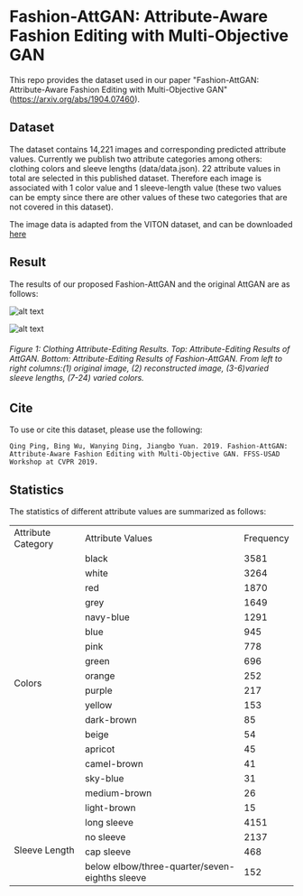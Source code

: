 # Fashion-AttGAN: Attribute-Aware Fashion Editing with Multi-Objective GAN
This repo provides the dataset used in our paper "Fashion-AttGAN: Attribute-Aware Fashion Editing with Multi-Objective GAN" (https://arxiv.org/abs/1904.07460). 

## Dataset
The dataset contains 14,221 images and corresponding predicted attribute values. Currently we publish two attribute categories among others: clothing colors and sleeve lengths (data/data.json). 22 attribute values in total are selected in this published dataset. Therefore each image is associated with 1 color value and 1 sleeve-length value (these two values can be empty since there are other values of these two categories that are not covered in this dataset).

The image data is adapted from the VITON dataset, and can be downloaded [here](https://drive.google.com/file/d/1DBJY3wPyEDvcSvQjZkX8Kjg6nuRDRIa7/view?usp=sharing)

## Result
The results of our proposed Fashion-AttGAN and the original AttGAN are as follows:

![alt text](https://github.com/ChanningPing/Fashion_Attribute_Editing/blob/master/images/base_result.jpg)

![alt text](https://github.com/ChanningPing/Fashion_Attribute_Editing/blob/master/images/our_result.jpg)
###### Figure 1:  Clothing Attribute-Editing Results.  Top: Attribute-Editing Results of AttGAN. Bottom: Attribute-Editing Results of Fashion-AttGAN. From left to right columns:(1) original image, (2) reconstructed image, (3-6)varied sleeve lengths, (7-24) varied colors.


## Cite
To use or cite this dataset, please use the following:
```
Qing Ping, Bing Wu, Wanying Ding, Jiangbo Yuan. 2019. Fashion-AttGAN: Attribute-Aware Fashion Editing with Multi-Objective GAN. FFSS-USAD Workshop at CVPR 2019. 
```

## Statistics
The statistics of different attribute values are summarized as follows:
<table>
  <tr>
    <td>Attribute Category</td>
    <td>Attribute Values</td>
    <td>Frequency</td>
  </tr>
  <tr>
    <td rowspan="18">Colors</td>
    <td>black</td>
    <td>3581</td>
  </tr>
  <tr>
    <td>white</td>
    <td>3264</td>
  </tr>
    <tr>
    <td>red</td>
    <td>1870</td>
  </tr>
  <tr>
    <td>grey</td>
    <td>1649</td>
  </tr>
  <tr>
    <td>navy-blue</td>
    <td>1291</td>
  </tr>
    <tr>
    <td>blue</td>
    <td>945</td>
  </tr>
    <tr>
    <td>pink</td>
    <td>778</td>
  </tr>
    <tr>
    <td>green</td>
    <td>696</td>
  </tr>
    <tr>
    <td>orange</td>
    <td>252</td>
  </tr>
    <tr>
    <td>purple</td>
    <td>217</td>
  </tr>
    <tr>
    <td>yellow</td>
    <td>153</td>
  </tr>
    <tr>
    <td>dark-brown</td>
    <td>85</td>
  </tr>
    <tr>
    <td>beige</td>
    <td>54</td>
  </tr>
    <tr>
    <td>apricot</td>
    <td>45</td>
  </tr>
    <tr>
    <td>camel-brown</td>
    <td>41</td>
  </tr>
    <tr>
    <td>sky-blue</td>
    <td>31</td>
  </tr>
    <tr>
    <td>medium-brown</td>
    <td>26</td>
  </tr>
  <tr>
    <td>light-brown</td>
    <td>15</td>
  </tr>
  <tr>
    <td rowspan="4">Sleeve Length</td>
    <td>long sleeve</td>
    <td>4151</td>
  </tr>
  </tr>
  <tr>
    <td>no sleeve</td>
    <td>2137</td>
  </tr>
  <tr>
    <td>cap sleeve</td>
    <td>468</td>
  </tr>
  <tr>
    <td>below elbow/three-quarter/seven-eighths sleeve</td>
    <td>152</td>
  </tr>
  </table>
  
  
  


